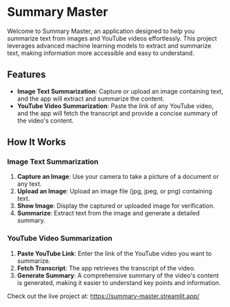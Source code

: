 # Summary Master

Welcome to Summary Master, an application designed to help you summarize text from images and YouTube videos effortlessly. This project leverages advanced machine learning models to extract and summarize text, making information more accessible and easy to understand.

## Features

- **Image Text Summarization**: Capture or upload an image containing text, and the app will extract and summarize the content.
- **YouTube Video Summarization**: Paste the link of any YouTube video, and the app will fetch the transcript and provide a concise summary of the video's content.

## How It Works

### Image Text Summarization

1. **Capture an Image**: Use your camera to take a picture of a document or any text.
2. **Upload an Image**: Upload an image file (jpg, jpeg, or png) containing text.
3. **Show Image**: Display the captured or uploaded image for verification.
4. **Summarize**: Extract text from the image and generate a detailed summary.

### YouTube Video Summarization

1. **Paste YouTube Link**: Enter the link of the YouTube video you want to summarize.
2. **Fetch Transcript**: The app retrieves the transcript of the video.
3. **Generate Summary**: A comprehensive summary of the video's content is generated, making it easier to understand key points and information.


Check out the live project at: https://summary-master.streamlit.app/
